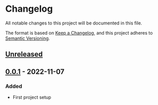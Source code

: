 # Changelog

All notable changes to this project will be documented in this file.

The format is based on [Keep a Changelog](https://keepachangelog.com/en/1.0.0/),
and this project adheres to [Semantic Versioning](https://semver.org/spec/v2.0.0.html).

## [Unreleased]


## [0.0.1] - 2022-11-07
### Added
- First project setup


[Unreleased]: https://github.com/thebino/MastodonCompose/compare/v0.0.1...HEAD
[0.0.1]: https://github.com/thebino/MastodonCompose/releases/tag/v0.0.1

